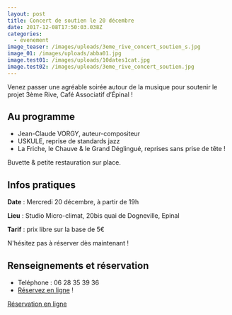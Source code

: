 ```yaml
---
layout: post
title: Concert de soutien le 20 décembre
date: 2017-12-08T17:50:03.038Z
categories:
  - evenement
image_teaser: /images/uploads/3eme_rive_concert_soutien_s.jpg
image_01: /images/uploads/abba01.jpg
image.test01: /images/uploads/10dates1cat.jpg
image.test02: /images/uploads/3eme_rive_concert_soutien.jpg
---
```



Venez passer une agréable soirée autour de la musique pour soutenir le projet 3ème Rive, Café Associatif d’Épinal !

## Au programme

- Jean-Claude VORGY, auteur-compositeur
- USKULE, reprise de standards jazz
- La Friche, le Chauve & le Grand Déglingué, reprises sans prise de tête !

Buvette & petite restauration sur place.

## Infos pratiques

**Date** : Mercredi 20 décembre, à partir de 19h

**Lieu** : Studio  Micro-climat, 20bis quai de Dogneville, Epinal

**Tarif** : prix libre sur la base de 5€

N'hésitez pas à réserver dès maintenant !

## Renseignements et réservation

- Teléphone : 06 28 35 39 36
- [Réservez en ligne](https://www.helloasso.com/associations/3eme-rive-cafe-associatif/evenements/concert-de-soutien-a-3eme-rive-cafe-associatif-d-epinal) !

<a href="https://www.helloasso.com/associations/3eme-rive-cafe-associatif/evenements/concert-de-soutien-a-3eme-rive-cafe-associatif-d-epinal"  target="_blank" class="btn">Réservation en ligne</a>
